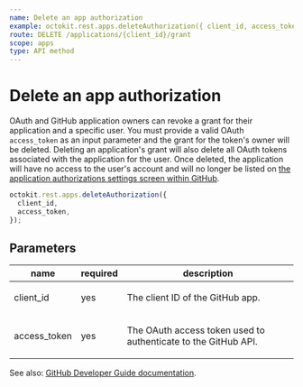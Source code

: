 ```yaml
---
name: Delete an app authorization
example: octokit.rest.apps.deleteAuthorization({ client_id, access_token })
route: DELETE /applications/{client_id}/grant
scope: apps
type: API method
---
```


# Delete an app authorization

OAuth and GitHub application owners can revoke a grant for their application and a specific user. You must provide a valid OAuth `access_token` as an input parameter and the grant for the token's owner will be deleted.
Deleting an application's grant will also delete all OAuth tokens associated with the application for the user. Once deleted, the application will have no access to the user's account and will no longer be listed on [the application authorizations settings screen within GitHub](https://github.com/settings/applications#authorized).

```js
octokit.rest.apps.deleteAuthorization({
  client_id,
  access_token,
});
```

## Parameters

<table>
  <thead>
    <tr>
      <th>name</th>
      <th>required</th>
      <th>description</th>
    </tr>
  </thead>
  <tbody>
    <tr><td>client_id</td><td>yes</td><td>

The client ID of the GitHub app.

</td></tr>
<tr><td>access_token</td><td>yes</td><td>

The OAuth access token used to authenticate to the GitHub API.

</td></tr>
  </tbody>
</table>

See also: [GitHub Developer Guide documentation](https://docs.github.com/rest/apps/oauth-applications#delete-an-app-authorization).
